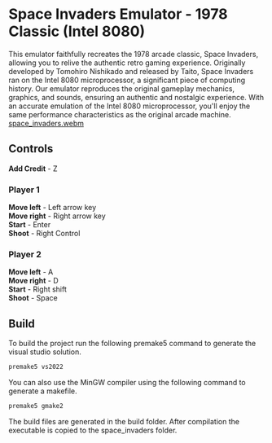 # Space Invaders Emulator - 1978 Classic (Intel 8080)
This emulator faithfully recreates the 1978 arcade classic, Space Invaders, allowing you to relive the authentic retro gaming experience. Originally developed by Tomohiro Nishikado and released by Taito, Space Invaders ran on the Intel 8080 microprocessor, a significant piece of computing history. Our emulator reproduces the original gameplay mechanics, graphics, and sounds, ensuring an authentic and nostalgic experience. With an accurate emulation of the Intel 8080 microprocessor, you'll enjoy the same performance characteristics as the original arcade machine.
[space_invaders.webm](https://github.com/lRichyl/space_invaders/assets/66743720/4c64b589-fb23-42b3-a086-5c4ab7048d5f)

## Controls
**Add Credit** - Z
### Player 1
**Move left**  - Left arrow key  
**Move right** - Right arrow key  
**Start**      - Enter  
**Shoot**      - Right Control  

### Player 2
**Move left**  - A  
**Move right** - D  
**Start**      - Right shift  
**Shoot**      - Space  

## Build
To build the project run the following premake5 command to generate the visual studio solution.
```Bash
premake5 vs2022
```
You can also use the MinGW compiler using the following command to generate a makefile.
```Bash
premake5 gmake2
```
The build files are generated in the build folder.
After compilation the executable is copied to the space_invaders folder.
